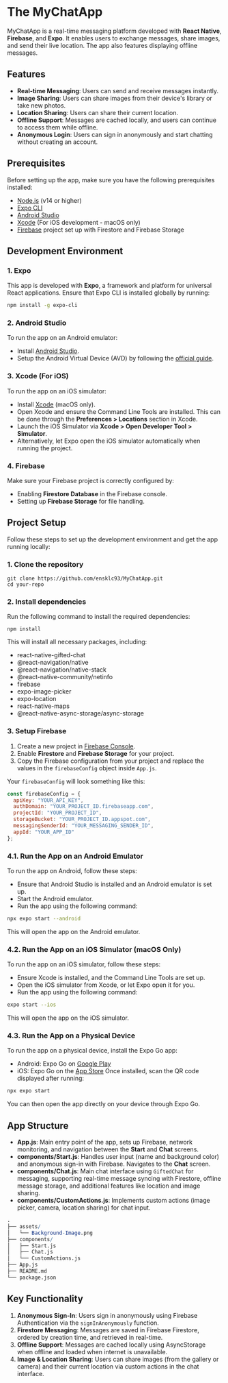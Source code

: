 # The MyChatApp
MyChatApp is a real-time messaging platform developed with **React Native**, **Firebase**, and **Expo**. It enables users to exchange messages, share images, and send their live location. The app also features displaying offline messages.

## Features

- **Real-time Messaging**: Users can send and receive messages instantly.
- **Image Sharing**: Users can share images from their device's library or take new photos.
- **Location Sharing**: Users can share their current location.
- **Offline Support**: Messages are cached locally, and users can continue to access them while offline.
- **Anonymous Login**: Users can sign in anonymously and start chatting without creating an account.

## Prerequisites

Before setting up the app, make sure you have the following prerequisites installed:

- [Node.js](https://nodejs.org/) (v14 or higher)
- [Expo CLI](https://docs.expo.dev/get-started/installation/)
- [Android Studio](https://developer.android.com/studio)
- [Xcode](https://developer.apple.com/xcode/) (For iOS development - macOS only)
- [Firebase](https://console.firebase.google.com) project set up with Firestore and Firebase Storage

## Development Environment
### 1. Expo
This app is developed with **Expo**, a framework and platform for universal React applications. Ensure that Expo CLI is installed globally by running:
```bash
npm install -g expo-cli
```
### 2. Android Studio
To run the app on an Android emulator:

- Install [Android Studio](https://developer.android.com/studio).
- Setup the Android Virtual Device (AVD) by following the [official guide](https://developer.android.com/studio).

### 3. Xcode (For iOS)

To run the app on an iOS simulator:

- Install [Xcode](https://developer.apple.com/xcode/) (macOS only).
- Open Xcode and ensure the Command Line Tools are installed. This can be done through the **Preferences > Locations** section in Xcode.
- Launch the iOS Simulator via **Xcode > Open Developer Tool > Simulator**.
- Alternatively, let Expo open the iOS simulator automatically when running the project.

### 4. Firebase
Make sure your Firebase project is correctly configured by:

- Enabling **Firestore Database** in the Firebase console.
- Setting up **Firebase Storage** for file handling.


## Project Setup

Follow these steps to set up the development environment and get the app running locally:

### 1. Clone the repository

```
git clone https://github.com/ensklc93/MyChatApp.git
cd your-repo
```

### 2. Install dependencies
Run the following command to install the required dependencies:
```
npm install
```
This will install all necessary packages, including:

- react-native-gifted-chat
- @react-navigation/native
- @react-navigation/native-stack
- @react-native-community/netinfo
- firebase
- expo-image-picker
- expo-location
- react-native-maps
- @react-native-async-storage/async-storage
  
### 3. Setup Firebase
1. Create a new project in [Firebase Console](https://console.firebase.google.com).
2. Enable **Firestore** and **Firebase Storage** for your project.
3. Copy the Firebase configuration from your project and replace the values in the ```firebaseConfig``` object inside ```App.js```.

Your ```firebaseConfig``` will look something like this:

```js
const firebaseConfig = {
  apiKey: "YOUR_API_KEY",
  authDomain: "YOUR_PROJECT_ID.firebaseapp.com",
  projectId: "YOUR_PROJECT_ID",
  storageBucket: "YOUR_PROJECT_ID.appspot.com",
  messagingSenderId: "YOUR_MESSAGING_SENDER_ID",
  appId: "YOUR_APP_ID"
};
```

### 4.1. Run the App on an Android Emulator
To run the app on Android, follow these steps:
- Ensure that Android Studio is installed and an Android emulator is set up.
- Start the Android emulator.
- Run the app using the following command:
```bash
npx expo start --android
```
This will open the app on the Android emulator.

### 4.2. Run the App on an iOS Simulator (macOS Only)
To run the app on an iOS simulator, follow these steps:
- Ensure Xcode is installed, and the Command Line Tools are set up.
- Open the iOS simulator from Xcode, or let Expo open it for you.
- Run the app using the following command:
```bash
expo start --ios
```
This will open the app on the iOS simulator.

### 4.3. Run the App on a Physical Device
To run the app on a physical device, install the Expo Go app:
- Android: Expo Go on [Google Play](https://play.google.com/store/apps/details?id=host.exp.exponent&pcampaignid=web_share)
- iOS: Expo Go on the [App Store](https://apps.apple.com/us/app/expo-go/id982107779)
Once installed, scan the QR code displayed after running:
```bash
npx expo start
```
You can then open the app directly on your device through Expo Go.

## App Structure
- **App.js**: Main entry point of the app, sets up Firebase, network monitoring, and navigation between the **Start** and **Chat** screens.
- **components/Start.js**: Handles user input (name and background color) and anonymous sign-in with Firebase. Navigates to the **Chat** screen.
- **components/Chat.js**: Main chat interface using ```GiftedChat``` for messaging, supporting real-time message syncing with Firestore, offline message storage, and additional features like location and image sharing.
- **components/CustomActions.js**: Implements custom actions (image picker, camera, location sharing) for chat input.
```mathematica
.
├── assets/
│   └── Background-Image.png
├── components/
│   ├── Start.js
│   ├── Chat.js
│   └── CustomActions.js
├── App.js
├── README.md
└── package.json
```


## Key Functionality
1. **Anonymous Sign-In**: Users sign in anonymously using Firebase Authentication via the ```signInAnonymously``` function.
2. **Firestore Messaging**: Messages are saved in Firebase Firestore, ordered by creation time, and retrieved in real-time.
3. **Offline Support**: Messages are cached locally using AsyncStorage when offline and loaded when internet is unavailable.
4. **Image & Location Sharing**: Users can share images (from the gallery or camera) and their current location via custom actions in the chat interface.


